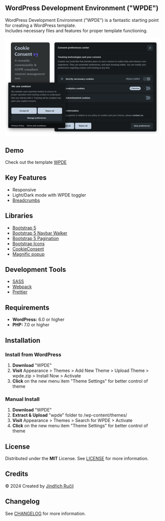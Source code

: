 ## WordPress Development Environment ("WPDE")
WordPress Development Environment ("WPDE") is a fantastic starting point for creating a WordPress template.  
Includes necessary files and features for proper template functioning.  

![WPDE - Cover](img/cover.png)

## Demo
Check out the template [WPDE](https://wpde.jindrichrucil.com/)

## Key Features
- Responsive
- Light/Dark mode with WPDE toggler
- [Breadcrumbs](https://github.com/rucilos/wpde/blob/master/inc/class-wpde.php#L724)

## Libraries
- [Bootstrap 5](https://getbootstrap.com/)
- [Bootstrap 5 Navbar Walker](https://github.com/AlexWebLab/bootstrap-5-wordpress-navbar-walker)
- [Bootstrap 5 Pagination](https://github.com/rucilos/wpde/blob/master/inc/class-wpde.php#L663)
- [Bootstrap Icons](https://icons.getbootstrap.com/)
- [CookieConsent](https://github.com/orestbida/cookieconsent)
- [Magnific popup](https://dimsemenov.com/plugins/magnific-popup/)

## Development Tools
- [SASS](https://sass-lang.com/)
- [Webpack](https://webpack.js.org/)
- [Prettier](https://prettier.io/)

## Requirements
- **WordPress:** 6.0 or higher
- **PHP:** 7.0 or higher

## Installation
### Install from WordPress 
1. **Download** "WPDE"
2. **Visit** Appearance > Themes > Add New Theme > Upload Theme > wpde.zip > Install Now > Activate
3. **Click** on the new menu item "Theme Settings" for better control of theme

### Manual Install
1. **Download** "WPDE"
3. **Extract & Upload** "wpde" folder to /wp-content/themes/
4. **Visit** Appearance > Themes > Search for WPDE > Activate
5. **Click** on the new menu item "Theme Settings" for better control of theme

## License
Distributed under the **MIT** License. See [LICENSE](https://github.com/rucilos/wpde/blob/master/LICENSE) for more information.

## Credits
© 2024 Created by [Jindřich Ručil](https://jindrichrucil.com)

## Changelog
See [CHANGELOG](https://github.com/rucilos/wpde/blob/master/changelog.md) for more information.

